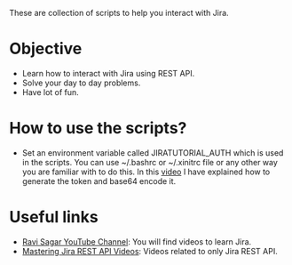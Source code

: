 These are collection of scripts to help you interact with Jira. 

# Objective
* Learn how to interact with Jira using REST API.
* Solve your day to day problems.
* Have lot of fun.

# How to use the scripts?
* Set an environment variable called JIRATUTORIAL_AUTH which is used in the scripts. You can use ~/.bashrc or ~/.xinitrc file or any other way you are familiar with to do this. In this [video](https://www.ravisagar.in/videos/jira-rest-api-generate-api-token-and-base64-encoding) I have explained how to generate the token and base64 encode it.

# Useful links
* [Ravi Sagar YouTube Channel](https://youtube.com/ravisagar1): You will find videos to learn Jira.
* [Mastering Jira REST API Videos](https://www.ravisagar.in/courses/mastering-jira-rest-api): Videos related to only Jira REST API.

